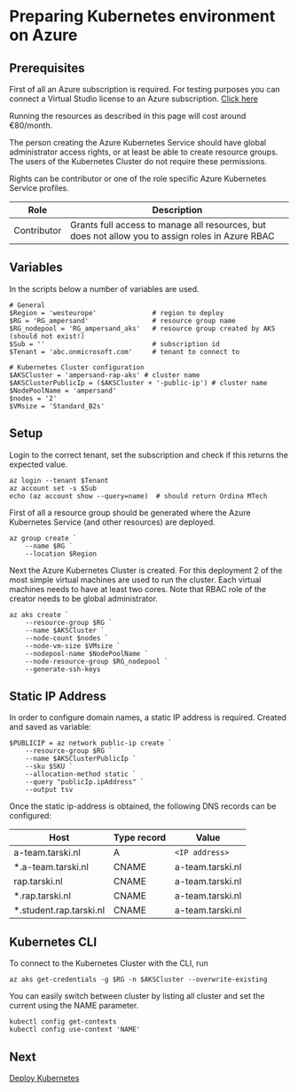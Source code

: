 # Preparing Kubernetes environment on Azure

## Prerequisites

First of all an Azure subscription is required. For testing purposes you can connect a Virtual Studio license to an Azure subscription. [Click here](https://azure.microsoft.com/en-us/pricing/member-offers/credit-for-visual-studio-subscribers/)

Running the resources as described in this page will cost around €80/month.

The person creating the Azure Kubernetes Service should have global administrator access rights, or at least be able to create resource groups. The users of the Kubernetes Cluster do not require these permissions.

Rights can be contributor or one of the role specific Azure Kubernetes Service profiles.

| Role        | Description                                                                                      |
| ----------- | ------------------------------------------------------------------------------------------------ |
| Contributor | Grants full access to manage all resources, but does not allow you to assign roles in Azure RBAC |

## Variables

In the scripts below a number of variables are used.

```
# General
$Region = 'westeurope'              # region to deploy
$RG = 'RG_ampersand'                # resource group name
$RG_nodepool = 'RG_ampersand_aks'   # resource group created by AKS (should not exist!)
$Sub = ''                           # subscription id
$Tenant = 'abc.onmicrosoft.com'     # tenant to connect to

# Kubernetes Cluster configuration
$AKSCluster = 'ampersand-rap-aks' # cluster name
$AKSClusterPublicIp = ($AKSCluster + '-public-ip') # cluster name
$NodePoolName = 'ampersand'
$nodes = '2'
$VMsize = 'Standard_B2s'
```

## Setup

Login to the correct tenant, set the subscription and check if this returns the expected value.

```
az login --tenant $Tenant
az account set -s $Sub
echo (az account show --query=name)  # should return Ordina MTech
```

First of all a resource group should be generated where the Azure Kubernetes Service (and other resources) are deployed.

```
az group create `
    --name $RG `
    --location $Region
```

Next the Azure Kubernetes Cluster is created. For this deployment 2 of the most simple virtual machines are used to run the cluster. Each virtual machines needs to have at least two cores. Note that RBAC role of the creator needs to be global administrator.

```
az aks create `
    --resource-group $RG `
    --name $AKSCluster `
    --node-count $nodes `
    --node-vm-size $VMsize `
    --nodepool-name $NodePoolName `
    --node-resource-group $RG_nodepool `
    --generate-ssh-keys
```

## Static IP Address

In order to configure domain names, a static IP address is required. Created and saved as variable:

```
$PUBLICIP = az network public-ip create `
    --resource-group $RG `
    --name $AKSClusterPublicIp `
    --sku $SKU `
    --allocation-method static `
    --query "publicIp.ipAddress" `
    --output tsv
```

Once the static ip-address is obtained, the following DNS records can be configured:

| Host                     | Type record | Value            |
| ------------------------ | ----------- | ---------------- |
| a-team.tarski.nl         | A           | `<IP address>`   |
| \*.a-team.tarski.nl      | CNAME       | a-team.tarski.nl |
| rap.tarski.nl            | CNAME       | a-team.tarski.nl |
| \*.rap.tarski.nl         | CNAME       | a-team.tarski.nl |
| \*.student.rap.tarski.nl | CNAME       | a-team.tarski.nl |

## Kubernetes CLI

To connect to the Kubernetes Cluster with the CLI, run

```
az aks get-credentials -g $RG -n $AKSCluster --overwrite-existing
```

You can easily switch between cluster by listing all cluster and set the current using the NAME parameter.

```
kubectl config get-contexts
kubectl config use-context 'NAME'
```

## Next
[Deploy Kubernetes](deployment-kubernetes.md)